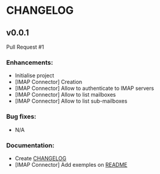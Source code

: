 # CHANGELOG

## v0.0.1

Pull Request #1

### Enhancements:
- Initialise project
- [IMAP Connector] Creation
- [IMAP Connector] Allow to authenticate to IMAP servers
- [IMAP Connector] Allow to list mailboxes
- [IMAP Connector] Allow to list sub-mailboxes

### Bug fixes:
- N/A

### Documentation:
- Create [CHANGELOG](CHANGELOG.md)
- [IMAP Connector] Add exemples on [README](README.md)